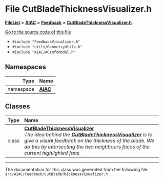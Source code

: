 

# File CutBladeThicknessVisualizer.h



[**FileList**](files.md) **>** [**AIAC**](dir_21da83368f7816722f2b707a7b03c84f.md) **>** [**Feedback**](dir_2e808e595a766fe55342199a604574e7.md) **>** [**CutBladeThicknessVisualizer.h**](CutBladeThicknessVisualizer_8h.md)

[Go to the source code of this file](CutBladeThicknessVisualizer_8h_source.md)



* `#include "FeedbackVisualizer.h"`
* `#include "utils/GeometryUtils.h"`
* `#include "AIAC/ACInfoModel.h"`













## Namespaces

| Type | Name |
| ---: | :--- |
| namespace | [**AIAC**](namespaceAIAC.md) <br> |


## Classes

| Type | Name |
| ---: | :--- |
| class | [**CutBladeThicknessVisualizer**](classAIAC_1_1CutBladeThicknessVisualizer.md) <br>_The idea behind the_ [_**CutBladeThicknessVisualizer**_](classAIAC_1_1CutBladeThicknessVisualizer.md) _is to give a visual feedback on the thickness of the blade. We do this by intersecting the two neighbours faces of the current highlighted face._ |



















































------------------------------
The documentation for this class was generated from the following file `src/AIAC/Feedback/CutBladeThicknessVisualizer.h`

